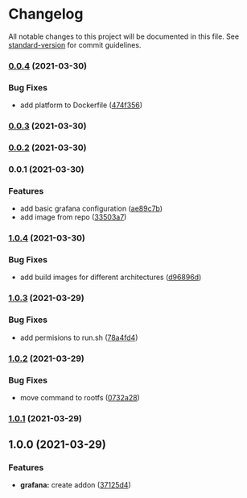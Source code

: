 # Changelog

All notable changes to this project will be documented in this file. See [standard-version](https://github.com/conventional-changelog/standard-version) for commit guidelines.

### [0.0.4](https://github.com/AlejandroHerr/home-assistant-addon-grafana/compare/v0.0.3...v0.0.4) (2021-03-30)


### Bug Fixes

* add platform to Dockerfile ([474f356](https://github.com/AlejandroHerr/home-assistant-addon-grafana/commit/474f35682c9072885abda4e4939828487b5e0883))

### [0.0.3](https://github.com/AlejandroHerr/home-assistant-addon-grafana/compare/v0.0.2...v0.0.3) (2021-03-30)

### [0.0.2](https://github.com/AlejandroHerr/home-assistant-addon-grafana/compare/v0.0.1...v0.0.2) (2021-03-30)

### 0.0.1 (2021-03-30)


### Features

* add basic grafana configuration ([ae89c7b](https://github.com/AlejandroHerr/home-assistant-addon-grafana/commit/ae89c7bee7faaa66032afeb62ff4abc4f8f5e039))
* add image from repo ([33503a7](https://github.com/AlejandroHerr/home-assistant-addon-grafana/commit/33503a7dbef98c8f42ed5e7d74f2530cbb488aab))

### [1.0.4](https://github.com/AlejandroHerr/home-assistant-addon-grafana/compare/v1.0.3...v1.0.4) (2021-03-30)


### Bug Fixes

* add build images for different architectures ([d96896d](https://github.com/AlejandroHerr/home-assistant-addon-grafana/commit/d96896d80a4de29b341ea4b95bdd9f4fb65ef728))

### [1.0.3](https://github.com/AlejandroHerr/home-assistant-addon-grafana/compare/v1.0.2...v1.0.3) (2021-03-29)


### Bug Fixes

* add permisions to run.sh ([78a4fd4](https://github.com/AlejandroHerr/home-assistant-addon-grafana/commit/78a4fd4d5d95a184f9c227541b3f786f170c1e8e))

### [1.0.2](https://github.com/AlejandroHerr/home-assistant-addon-grafana/compare/v1.0.1...v1.0.2) (2021-03-29)


### Bug Fixes

* move command to rootfs ([0732a28](https://github.com/AlejandroHerr/home-assistant-addon-grafana/commit/0732a2857bc45ea72e4062c324bbe406e1e5c3e2))

### [1.0.1](https://github.com/AlejandroHerr/home-assistant-addon-grafana/compare/v1.0.0...v1.0.1) (2021-03-29)

## 1.0.0 (2021-03-29)


### Features

* **grafana:** create addon ([37125d4](https://github.com/AlejandroHerr/home-assistant-addon-grafana/commit/37125d41f533653482e9fa175f2101f969fa8781))
